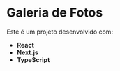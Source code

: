 
# Galeria de Fotos

Este é um projeto desenvolvido com:

- **React**
- **Next.js**
- **TypeScript**

  
 
    
 